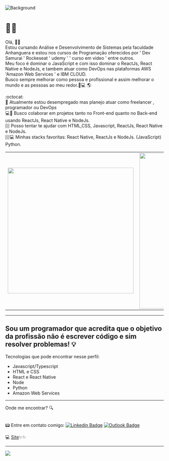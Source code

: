 ![Background](https://github.com/FranciscoBSpadaro/My-Profile/blob/master/background.png)
#   🖖🏽
Olá, 🖖🏽
<br/> Estou cursando Análise e Desenvolvimento de Sistemas pela faculdade Anhanguera e estou nos cursos de Programação oferecidos por ' Dev Samurai ' Rockeseat ' udemy ' ' curso em video ' entre outros.
<br/> Meu foco é dominar o JavaScript e com isso dominar o ReactJs, React Native e NodeJs, e tambem atuar como DevOps nas plataformas AWS 'Amazon Web Services '  e IBM CLOUD.
<br/> Busco sempre melhorar como pessoa e profissional e assim melhorar o mundo e as pessoas ao meu redor.🏽‍💻 🌎

:octocat:
<br/> 🚀 Atualmente estou desempregado mas planejo atuar como freelancer , programador ou DevOps
<br/> 💻💙 Busco colaborar em projetos tanto no Front-end quanto no Back-end usando ReactJs, React Native e NodeJs. 
<br/>🏽 Posso tentar te ajudar com HTML,CSS, Javascript,  ReactJs, React Native e NodeJs.
<br/>🏽‍💻 Minhas stacks favoritas: React Native, ReactJs e NodeJs. (JavaScript) Python.

<center>
  <table>
    <tr>
        <td><img width="400px" align="left" src="https://github-readme-stats.vercel.app/api/top-langs/?username=FranciscoBSpadaro&hide=html&layout=compact&theme=chartreuse-dark" /></td>
        <td><img width="495px" align="left" src="https://github-readme-stats.vercel.app/api?username=FranciscoBSpadaro&theme=chartreuse-dark&show_icons=true"/></td>
    </tr>   
  </table>
</center>


---

## Sou um programador que acredita que o objetivo da profissão não é escrever código e sim resolver problemas! :bulb:

Tecnologias que pode encontrar nesse perfil:

- Javascript/Typescript
- HTML e CSS
- React e React Native
- Node
- Python
- Amazon Web Services


---

Onde me encontrar? :mag:

<br/> 📟 Entre em contato comigo: [![Linkedin Badge](https://img.shields.io/badge/-FranciscoBianchiSpadaro-blue?style=flat-square&logo=Linkedin&logoColor=white&link=https://www.linkedin.com/in/franciscobspadar/)](https://www.linkedin.com/in/franciscobspadaro/) 
[![Outlook Badge](https://img.shields.io/badge/-francisco.spadaro@outlook.com-c14438?style=flat-square&logo=Outlook&logoColor=white&link=mailto:francisco.spadaro@outlook.com)](mailto:francisco.spadaro@outlook.com)

💻 [Site](https://fbs-dev.netlify.app/)✨✨

---

![](https://komarev.com/ghpvc/?username=FranciscoBSpadarol&color=blue&style=flat)


